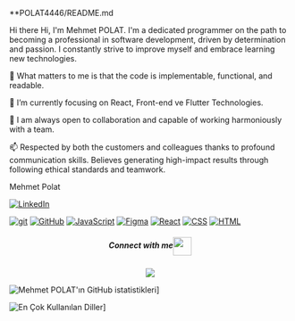 **POLAT4446/README.md

Hi there
Hi, I'm Mehmet POLAT. I'm a dedicated programmer on the path to becoming a professional in software development, driven by determination and passion. I constantly strive to improve myself and embrace learning new technologies.

👀 What matters to me is that the code is implementable, functional, and readable.

🌱 I’m currently focusing on React, Front-end ve Flutter Technologies.

👯 I am always open to collaboration and capable of working harmoniously with a team.

📫 Respected by both the customers and colleagues thanks to profound communication skills. Believes generating high-impact results through following ethical standards and teamwork.

Mehmet Polat

[![LinkedIn](https://img.shields.io/badge/--0077B5?logo=linkedin&logoColor=white)](https://www.linkedin.com/in/mehmetpolat46/)

[![git](https://img.shields.io/badge/--F05032?logo=git&logoColor=ffffff)](http://git-scm.com/)
[![GitHub](https://badgen.net/badge/icon/github?icon=github&label)](https://github.com/mehmetpolat46/)
[![JavaScript](https://img.shields.io/badge/--F7DF1E?logo=javascript&logoColor=000)](https://www.javascript.com/)
[![Figma](https://img.shields.io/badge/--F24E1E?logo=figma&logoColor=ffffff)](https://www.figma.com/)
[![React](https://img.shields.io/badge/--61DAFB?logo=react&logoColor=000)](https://reactjs.org/)
[![CSS](https://img.shields.io/badge/--1572B6?logo=css3&logoColor=white)](https://www.w3schools.com/css/)
[![HTML](https://img.shields.io/badge/--E34F26?logo=html5&logoColor=white)](https://html.com/)

<div align="center">

  <h5 align="center">Connect with me<img align="center" src="https://github.com/rajput2107/rajput2107/blob/master/Assets/Handshake.gif" height="33px" /></h5> 
</div>

<div align="center">
  <img src="https://profile-counter.glitch.me/mehmetpolat46/count.svg?"  />
</div>

![ Mehmet POLAT'ın GitHub istatistikleri ](https://github-readme-stats.vercel.app/api?username=mehmetpolat46&show_icons=true&theme=transparent)]

![ En Çok Kullanılan Diller ](https://github-readme-stats.vercel.app/api/top-langs/?username=mehmetpolat46&theme=blue-green)]










